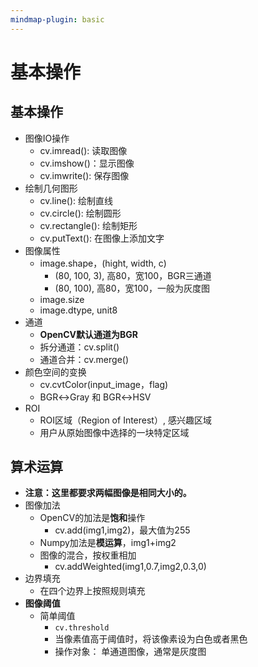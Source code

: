 ```yaml
---
mindmap-plugin: basic
---
```

# 基本操作
## 基本操作
- 图像IO操作
	- cv.imread(): 读取图像
	- cv.imshow()：显示图像
	- cv.imwrite(): 保存图像
- 绘制几何图形
	- cv.line(): 绘制直线
	- cv.circle(): 绘制圆形
	- cv.rectangle(): 绘制矩形
	- cv.putText(): 在图像上添加文字
- 图像属性
	- image.shape，(hight, width, c) 
		- (80, 100, 3), 高80，宽100，BGR三通道
		- (80, 100), 高80，宽100，一般为灰度图
	- image.size
	- image.dtype, unit8
- 通道
	- **OpenCV默认通道为BGR**
	- 拆分通道：cv.split()
	- 通道合并：cv.merge()
- 颜色空间的变换
	- cv.cvtColor(input_image，flag)
	- BGR↔Gray 和 BGR↔HSV
- ROI
	- ROI区域（Region of Interest）, 感兴趣区域
	- 用户从原始图像中选择的一块特定区域

## 算术运算
- **注意：这里都要求两幅图像是相同大小的。** 
- 图像加法
	- OpenCV的加法是**饱和**操作
		- cv.add(img1,img2)，最大值为255
	- Numpy加法是**模运算**，img1+img2
	- 图像的混合，按权重相加
		- cv.addWeighted(img1,0.7,img2,0.3,0)
- 边界填充
	- 在四个边界上按照规则填充
- **图像阈值**
	- 简单阈值
		- `cv.threshold`
		- 当像素值高于阈值时，将该像素设为白色或者黑色
		- 操作对象： 单通道图像，通常是灰度图